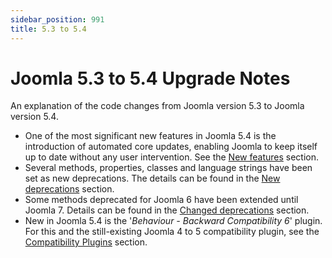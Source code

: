 ```yaml
---
sidebar_position: 991
title: 5.3 to 5.4
---
```


Joomla 5.3 to 5.4 Upgrade Notes
===============================

An explanation of the code changes from Joomla version 5.3 to Joomla version 5.4.

* One of the most significant new features in Joomla 5.4 is the introduction of automated core updates,
  enabling Joomla to keep itself up to date without any user intervention. See the [New features](new-features) section.
* Several methods, properties, classes and language strings have been set as new deprecations.
  The details can be found in the [New deprecations](new-deprecations) section.
* Some methods deprecated for Joomla 6 have been extended until Joomla 7.
  Details can be found in the [Changed deprecations](changed-deprecations) section.
* New in Joomla 5.4 is the '*Behaviour - Backward Compatibility 6*' plugin.
  For this and the still-existing Joomla 4 to 5 compatibility plugin,
  see the [Compatibility Plugins](compat-plugins) section.
